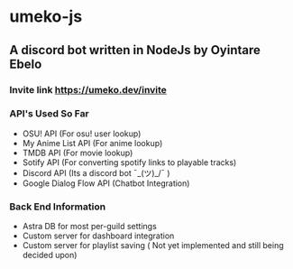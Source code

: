 # umeko-js
## A discord bot written in NodeJs by Oyintare Ebelo
### Invite link https://umeko.dev/invite
### API's Used So Far
* OSU! API (For osu! user lookup)
* My Anime List API (For anime lookup)
* TMDB API (For movie lookup)
* Sotify API (For converting spotify links to playable tracks)
* Discord API (Its a discord bot ¯\_(ツ)_/¯ )
* Google Dialog Flow API (Chatbot Integration)
### Back End Information
* Astra DB for most per-guild settings
* Custom server for dashboard integration
* Custom server for playlist saving ( Not yet implemented and still being decided upon)
